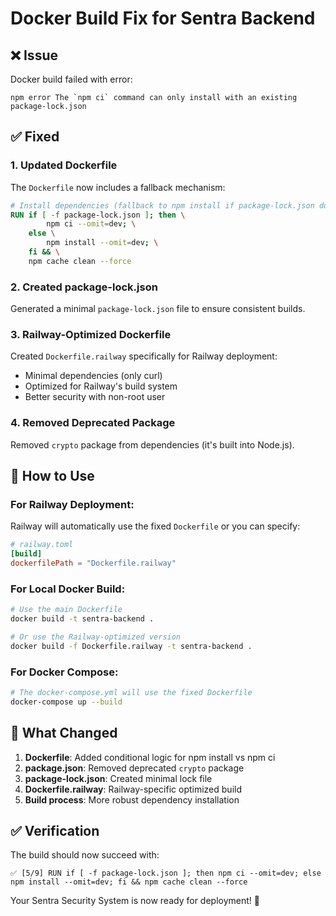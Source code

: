 # Docker Build Fix for Sentra Backend

## ❌ **Issue**
Docker build failed with error:
```
npm error The `npm ci` command can only install with an existing package-lock.json
```

## ✅ **Fixed**

### 1. **Updated Dockerfile**
The `Dockerfile` now includes a fallback mechanism:
```dockerfile
# Install dependencies (fallback to npm install if package-lock.json doesn't exist)
RUN if [ -f package-lock.json ]; then \
        npm ci --omit=dev; \
    else \
        npm install --omit=dev; \
    fi && \
    npm cache clean --force
```

### 2. **Created package-lock.json**
Generated a minimal `package-lock.json` file to ensure consistent builds.

### 3. **Railway-Optimized Dockerfile**
Created `Dockerfile.railway` specifically for Railway deployment:
- Minimal dependencies (only curl)
- Optimized for Railway's build system
- Better security with non-root user

### 4. **Removed Deprecated Package**
Removed `crypto` package from dependencies (it's built into Node.js).

## 🚀 **How to Use**

### For Railway Deployment:
Railway will automatically use the fixed `Dockerfile` or you can specify:
```toml
# railway.toml
[build]
dockerfilePath = "Dockerfile.railway"
```

### For Local Docker Build:
```bash
# Use the main Dockerfile
docker build -t sentra-backend .

# Or use the Railway-optimized version
docker build -f Dockerfile.railway -t sentra-backend .
```

### For Docker Compose:
```bash
# The docker-compose.yml will use the fixed Dockerfile
docker-compose up --build
```

## 🔧 **What Changed**

1. **Dockerfile**: Added conditional logic for npm install vs npm ci
2. **package.json**: Removed deprecated `crypto` package
3. **package-lock.json**: Created minimal lock file
4. **Dockerfile.railway**: Railway-specific optimized build
5. **Build process**: More robust dependency installation

## ✅ **Verification**

The build should now succeed with:
```
✅ [5/9] RUN if [ -f package-lock.json ]; then npm ci --omit=dev; else npm install --omit=dev; fi && npm cache clean --force
```

Your Sentra Security System is now ready for deployment! 🚀